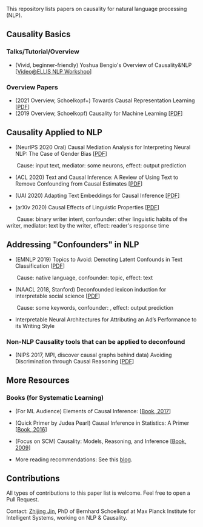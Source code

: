 This repository lists papers on causality for natural language processing (NLP).


## Causality Basics 
### Talks/Tutorial/Overview
- (Vivid, beginner-friendly) Yoshua Bengio's Overview of Causality&NLP [[Video@ELLIS NLP Workshop](https://www.youtube.com/watch?v=u3IR6sSwwjg&list=PL5_PEnlMYYahS7HZ3rt8QTkeKlxuYhomD&index=4&ab_channel=ELLISNLP)]
### Overview Papers
- (2021 Overview, Schoelkopf+) Towards Causal Representation Learning [[PDF](https://arxiv.org/pdf/2102.11107.pdf)]
- (2019 Overview, Schoelkopf) Causality for Machine Learning [[PDF](https://arxiv.org/pdf/1911.10500.pdf)]

## Causality Applied to NLP
- (NeurIPS 2020 Oral) Causal Mediation Analysis for Interpreting Neural NLP:
The Case of Gender Bias [[PDF](https://arxiv.org/pdf/2004.12265.pdf)]

&nbsp;&nbsp;&nbsp;&nbsp;&nbsp;&nbsp; Cause: input text, mediator: some neurons, effect: output prediction

- (ACL 2020) Text and Causal Inference: A Review of Using Text to Remove Confounding from Causal Estimates [[PDF](https://www.aclweb.org/anthology/2020.acl-main.474.pdf)]

- (UAI 2020) Adapting Text Embeddings for Causal Inference [[PDF](https://arxiv.org/pdf/1905.12741.pdf)]

- (arXiv 2020) Causal Effects of Linguistic Properties [[PDF](https://arxiv.org/pdf/2010.12919.pdf)]


&nbsp;&nbsp;&nbsp;&nbsp;&nbsp;&nbsp; Cause: binary writer intent, confounder: other linguistic habits of the writer, mediator: text by the writer, effect: reader's response time

## Addressing "Confounders" in NLP
- (EMNLP 2019) Topics to Avoid: Demoting Latent Confounds in Text Classification [[PDF](https://arxiv.org/pdf/1909.00453.pdf)]

&nbsp;&nbsp;&nbsp;&nbsp;&nbsp;&nbsp; Cause: native language, confounder: topic, effect: text

- (NAACL 2018, Stanford) Deconfounded lexicon induction for interpretable social science [[PDF](https://www.aclweb.org/anthology/N18-1146.pdf)]

&nbsp;&nbsp;&nbsp;&nbsp;&nbsp;&nbsp; Cause: some keywords, confounder: , effect: output prediction

- Interpretable Neural Architectures for Attributing an Ad’s Performance to its Writing Style
### Non-NLP Causality tools that can be applied to deconfound
- (NIPS 2017, MPI, discover causal graphs behind data) Avoiding Discrimination through Causal Reasoning [[PDF](https://arxiv.org/pdf/1706.02744.pdf)]

## More Resources

### Books (for Systematic Learning)
- (For ML Audience) Elements of Causal Inference: [[Book, 2017](https://library.oapen.org/bitstream/handle/20.500.12657/26040/11283.pdf?sequence=1)]

- (Quick Primer by Judea Pearl) Causal Inference in Statistics: A Primer [[Book, 2016](http://bayes.cs.ucla.edu/PRIMER/)]
- (Focus on SCM) Causality: Models, Reasoning, and Inference [[Book, 2009](https://www.amazon.de/Causality-Reasoning-Inference-Judea-Pearl/dp/0521773628)]
- More reading recommendations: See this [blog](https://www.bradyneal.com/which-causal-inference-book).

## Contributions
All types of contributions to this paper list is welcome. Feel free to open a Pull Request.

Contact: [Zhijing Jin](zhijing-jin.com), PhD of Bernhard Schoelkopf at Max Planck Institute for Intelligent Systems, working on NLP & Causality.


